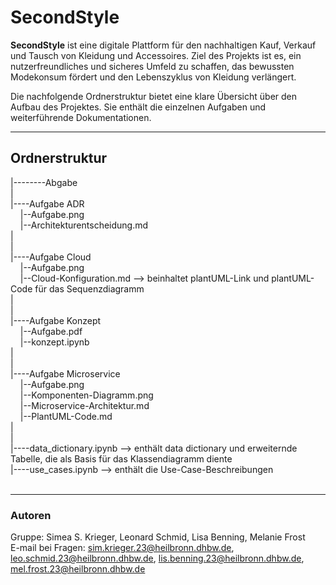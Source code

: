 # SecondStyle

**SecondStyle** ist eine digitale Plattform für den nachhaltigen Kauf, Verkauf und Tausch von Kleidung und Accessoires. Ziel des Projekts ist es, ein nutzerfreundliches und sicheres Umfeld zu schaffen, das bewussten Modekonsum fördert und den Lebenszyklus von Kleidung verlängert.

Die nachfolgende Ordnerstruktur bietet eine klare Übersicht über den Aufbau des Projektes. Sie enthält die einzelnen Aufgaben und weiterführende Dokumentationen.

---

## Ordnerstruktur

|--------Abgabe <br>
|<br>
|----Aufgabe ADR<br>
&nbsp;&nbsp;&nbsp;&nbsp;|--Aufgabe.png<br>
&nbsp;&nbsp;&nbsp;&nbsp;|--Architekturentscheidung.md<br>
|<br>
|<br>
|----Aufgabe Cloud<br>
&nbsp;&nbsp;&nbsp;&nbsp;|--Aufgabe.png<br>
&nbsp;&nbsp;&nbsp;&nbsp;|--Cloud-Konfiguration.md --> beinhaltet plantUML-Link und plantUML-Code für das Sequenzdiagramm<br>
|<br>
|<br>
|----Aufgabe Konzept<br>
&nbsp;&nbsp;&nbsp;&nbsp;|--Aufgabe.pdf<br>
&nbsp;&nbsp;&nbsp;&nbsp;|--konzept.ipynb<br>
|<br>
|<br>
|----Aufgabe Microservice<br>
&nbsp;&nbsp;&nbsp;&nbsp;|--Aufgabe.png<br>
&nbsp;&nbsp;&nbsp;&nbsp;|--Komponenten-Diagramm.png<br>
&nbsp;&nbsp;&nbsp;&nbsp;|--Microservice-Architektur.md<br>
&nbsp;&nbsp;&nbsp;&nbsp;|--PlantUML-Code.md<br>
|<br>
|<br>
|----data_dictionary.ipynb --> enthält data dictionary und erweiternde Tabelle, die als Basis für das Klassendiagramm diente<br>
|----use_cases.ipynb --> enthält die Use-Case-Beschreibungen<br>
<br>

---

### Autoren

Gruppe:  Simea S. Krieger, Leonard Schmid, Lisa Benning, Melanie Frost<br>
E-mail bei Fragen: sim.krieger.23@heilbronn.dhbw.de, leo.schmid.23@heilbronn.dhbw.de, lis.benning.23@heilbronn.dhbw.de, mel.frost.23@heilbronn.dhbw.de

